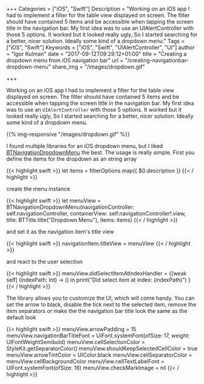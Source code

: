 +++
Categories = ["iOS", "Swift"]
Description = "Working on an iOS app I had to implement a filter for the table view displayed on screen. The filter should have contained 5 items and be accessible when tapping the screen title in the navigation bar. My first idea was to use an UIAlertController with those 5 options. It worked but it looked really ugly, So I started searching for a better, nicer solution. Ideally some kind of a dropdown menu."
Tags = ["iOS", "Swift"]
Keywords = ["iOS", "Swift", "UIAlertController", "UI"]
author = "Igor Kulman"
date = "2017-09-12T09:29:12+01:00"
title = "Creating a dropdown menu from iOS navigation bar"
url = "/creating-navigationbar-dropdown-menu"
share_img = "/images/dropdown.gif"

+++

Working on an iOS app I had to implement a filter for the table view displayed on screen. The filter should have contained 5 items and be accessible when tapping the screen title in the navigation bar. My first idea was to use an `UIAlertController` with those 5 options. It worked but it looked really ugly, So I started searching for a better, nicer solution. Ideally some kind of a dropdown menu.

{{% img-responsive "/images/dropdown.gif" %}}

I found multiple libraries for an iOS dropdown menu, but I liked [BTNavigationDropdownMenu](https://github.com/PhamBaTho/BTNavigationDropdownMenu) the best. The usage is really simple. First you define the items for the dropdown as an string array

{{< highlight swift >}}
let items = filterOptions.map({ $0.description })
{{< / highlight >}}

create the menu instance

{{< highlight swift >}}
let menuView = BTNavigationDropdownMenu(navigationController: self.navigationController, containerView: self.navigationController!.view, title: BTTitle.title("Dropdown Menu"), items: items)
{{< / highlight >}}

<!--more-->

and set it as the navigation item's title view

{{< highlight swift >}}
navigationItem.titleView = menuView
{{< / highlight >}}

and react to the user selection

{{< highlight swift >}}
menuView.didSelectItemAtIndexHandler = {[weak self] (indexPath: Int) -> () in
    print("Did select item at index: \(indexPath)")
}
{{< / highlight >}}

The library allows you to customize the UI, which will come handy. You can set the arrow to black, disable the tick next to the selected item, remove the item separators or make the the navigation bar title look the same as the default look

{{< highlight swift >}}
menuView.arrowPadding = 15
menuView.navigationBarTitleFont = UIFont.systemFont(ofSize: 17, weight: UIFontWeightSemibold)
menuView.cellSelectionColor = StyleKit.getSeparatorColor()
menuView.shouldKeepSelectedCellColor = true
menuView.arrowTintColor = UIColor.black
menuView.cellSeparatorColor = menuView.cellBackgroundColor
menuView.cellTextLabelFont = UIFont.systemFont(ofSize: 16)
menuView.checkMarkImage = nil
{{< / highlight >}}
